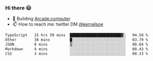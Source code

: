 ### Hi there 😃

- 🔨 Building [Arcade.computer](https://arcade.computer)
- 📫 How to reach me: twitter DM [@kernelsoe](https://twitter.com/kernelsoe)

<!--START_SECTION:waka-->

```txt
TypeScript   15 hrs 59 mins  ███████████████████████▓░   94.58 %
Other        38 mins         █░░░░░░░░░░░░░░░░░░░░░░░░   03.79 %
JSON         8 mins          ▒░░░░░░░░░░░░░░░░░░░░░░░░   00.84 %
Markdown     4 mins          ░░░░░░░░░░░░░░░░░░░░░░░░░   00.43 %
CSS          3 mins          ░░░░░░░░░░░░░░░░░░░░░░░░░   00.33 %
```

<!--END_SECTION:waka-->
